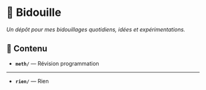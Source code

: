 # 🚀 Bidouille

_Un dépôt pour mes bidouillages quotidiens, idées et expérimentations._


## 📁 Contenu

- **`meth/`** — Révision programmation
---
- **`rien/`** — Rien